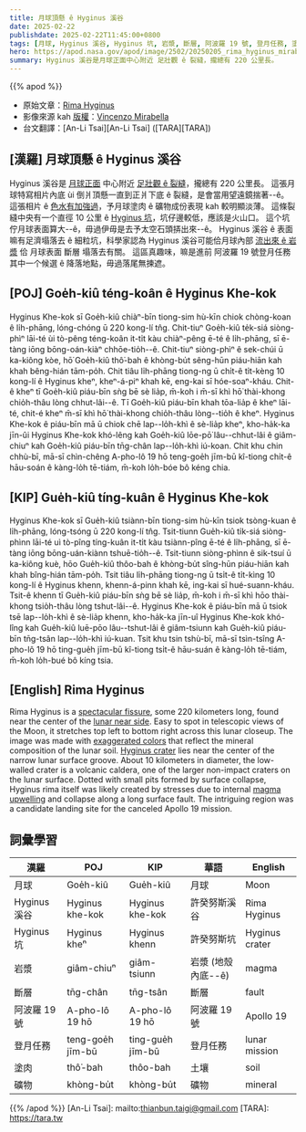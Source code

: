 ```yaml
---
title: 月球頂懸 ê Hyginus 溪谷
date: 2025-02-22
publishdate: 2025-02-22T11:45:00+0800
tags: [月球, Hyginus 溪谷, Hyginus 坑, 岩漿, 斷層, 阿波羅 19 號, 登月任務, 塗肉, 礦物]
hero: https://apod.nasa.gov/apod/image/2502/20250205_rima_hyginus_mirabella_1024px.jpg
summary: Hyginus 溪谷是月球正面中心附近 足壯觀 ê 裂縫，攏總有 220 公里長。
---
```


{{% apod %}}

- 原始文章：[Rima Hyginus](https://apod.nasa.gov/apod/ap250222.html)
- 影像來源 kah [版權][copyright]：[Vincenzo Mirabella](https://telescopius.com/profile/vincenzo-mirabella?order=is_featured)
- 台文翻譯：[An-Li Tsai][An-Li Tsai] ([TARA][TARA])

## [漢羅] 月球頂懸 ê Hyginus 溪谷
Hyginus 溪谷是 [月球正面][lunar near side] 中心附近 [足壯觀 ê 裂縫][spectacular fissure]，攏總有 220 公里長。
這張月球特寫相片內底 ùi 倒爿頂懸一直到正爿下底 ê 裂縫，是會當用望遠鏡揣著--ê。
這張相片 ê [色水有加強過][exaggerated colors]，予月球塗肉 ê 礦物成份表現 kah 較明顯淡薄。
這條裂縫中央有一个直徑 10 公里 ê [Hyginus 坑][Hyginus crater]，坑仔邊較低，應該是火山口。
這个坑佇月球表面算大--ê，毋過伊毋是去予太空石頭挵出來--ê。
Hyginus 溪谷 ê 表面嘛有足濟塌落去 ê 細粒坑，科學家認為 Hyginus 溪谷可能佮月球內部 [流出來 ê 岩漿][magma upwelling] 佮 月球表面 斷層 塌落去有關。
這區真趣味，嘛是進前 阿波羅 19 號登月任務 其中一个候選 ê 降落地點，毋過落尾無揀遮。

## [POJ] Goe̍h-kiû téng-koân ê Hyginus Khe-kok
Hyginus Khe-kok sī Goe̍h-kiû chiàⁿ-bīn tiong-sim hù-kīn chiok chòng-koan ê li̍h-phāng, lóng-chóng ū 220 kong-lí tn̂g.
Chit-tiuⁿ Goe̍h-kiû te̍k-siá siòng-phìⁿ lāi-té ùi tò-pêng téng-koân it-ti̍t kàu chiàⁿ-pêng ē-té ê li̍h-phāng, sī ē-tàng iōng bōng-oán-kiàⁿ chhōe-tio̍h--ê.
Chit-tiuⁿ siòng-phìⁿ ê sek-chúi ū ka-kiông kòe, hō͘ Goe̍h-kiû thô͘-bah ê khòng-bu̍t sêng-hūn piáu-hiān kah khah bêng-hián tām-po̍h.
Chit tiâu li̍h-phāng tiong-ng ū chi̍t-ê ti̍t-kèng 10 kong-lí ê Hyginus kheⁿ, kheⁿ-á-piⁿ khah kē, eng-kai sī hóe-soaⁿ-kháu.
Chit-ê kheⁿ tī Goe̍h-kiû piáu-bīn sǹg bē sè lia̍p, m̄-koh i m̄-sī khì hō͘ thài-khong chio̍h-thâu lòng chhut-lâi--ê.
Tī Goe̍h-kiû piáu-bīn khah tōa-lia̍p ê kheⁿ lāi-té, chit-é kheⁿ m̄-sī khì hō͘ thài-khong chio̍h-thâu lòng--tio̍h ê kheⁿ.
Hyginus Khe-kok ê piáu-bīn mā ū chiok chē lap--lo̍h-khì ê sè-lia̍p kheⁿ, kho-ha̍k-ka jīn-ûi Hyginus Khe-kok khó-lêng kah Goe̍h-kiû lōe-pō͘ lâu--chhut-lâi ê giâm-chiuⁿ kah Goe̍h-kiû piáu-bīn tn̄g-chân lap--lo̍h-khì iú-koan.
Chit khu chin chhù-bī, mā-sī chìn-chêng A-pho-lô 19 hō teng-goe̍h jīm-bū kî-tiong chi̍t-ê hāu-soán ê kàng-lo̍h tē-tiám, m̄-koh lo̍h-bóe bô kéng chia.

## [KIP] Gue̍h-kiû tíng-kuân ê Hyginus Khe-kok
Hyginus Khe-kok sī Gue̍h-kiû tsiànn-bīn tiong-sim hù-kīn tsiok tsòng-kuan ê li̍h-phāng, lóng-tsóng ū 220 kong-lí tn̂g.
Tsit-tiunn Gue̍h-kiû ti̍k-siá siòng-phìnn lāi-té uì tò-pîng tíng-kuân it-ti̍t kàu tsiànn-pîng ē-té ê li̍h-phāng, sī ē-tàng iōng bōng-uán-kiànn tshuē-tio̍h--ê.
Tsit-tiunn siòng-phìnn ê sik-tsuí ū ka-kiông kuè, hōo Gue̍h-kiû thôo-bah ê khòng-bu̍t sîng-hūn piáu-hiān kah khah bîng-hián tām-po̍h.
Tsit tiâu li̍h-phāng tiong-ng ū tsi̍t-ê ti̍t-kìng 10 kong-lí ê Hyginus khenn, khenn-á-pinn khah kē, ing-kai sī hué-suann-kháu.
Tsit-ê khenn tī Gue̍h-kiû piáu-bīn sǹg bē sè lia̍p, m̄-koh i m̄-sī khì hōo thài-khong tsio̍h-thâu lòng tshut-lâi--ê.
Hyginus Khe-kok ê piáu-bīn mā ū tsiok tsē lap--lo̍h-khì ê sè-lia̍p khenn, kho-ha̍k-ka jīn-uî Hyginus Khe-kok khó-lîng kah Gue̍h-kiû luē-pōo lâu--tshut-lâi ê giâm-tsiunn kah Gue̍h-kiû piáu-bīn tn̄g-tsân lap--lo̍h-khì iú-kuan.
Tsit khu tsin tshù-bī, mā-sī tsìn-tsîng A-pho-lô 19 hō ting-gue̍h jīm-bū kî-tiong tsi̍t-ê hāu-suán ê kàng-lo̍h tē-tiám, m̄-koh lo̍h-bué bô kíng tsia.

## [English] Rima Hyginus
Rima Hyginus is a [spectacular fissure][spectacular fissure], some 220 kilometers long, found near the center of the [lunar near side][lunar near side].
Easy to spot in telescopic views of the Moon, it stretches top left to bottom right across this lunar closeup.
The image was made with [exaggerated colors][exaggerated colors] that reflect the mineral composition of the lunar soil.
[Hyginus crater][Hyginus crater] lies near the center of the narrow lunar surface groove.
About 10 kilometers in diameter, the low-walled crater is a volcanic caldera, one of the larger non-impact craters on the lunar surface.
Dotted with small pits formed by surface collapse, Hyginus rima itself was likely created by stresses due to internal [magma upwelling][magma upwelling] and collapse along a long surface fault.
The intriguing region was a candidate landing site for the canceled Apollo 19 mission.

## 詞彙學習
|漢羅|POJ|KIP|華語|English|
|-|-|-|-|-|
| 月球 | Goe̍h-kiû | Gue̍h-kiû | 月球 | Moon |
| Hyginus 溪谷 | Hyginus khe-kok | Hyginus khe-kok | 許癸努斯溪谷 | Rima Hyginus |
| Hyginus 坑 | Hyginus kheⁿ | Hyginus khenn | 許癸努斯坑 | Hyginus crater |
| 岩漿 | giâm-chiuⁿ | giâm-tsiunn | 岩漿 (地殼內底-⁠-ê) | magma |
| 斷層 | tn̄g-chân | tn̄g-tsân | 斷層 | fault |
| 阿波羅 19 號 | A-pho-lô 19 hō | A-pho-lô 19 hō | 阿波羅 19 號 | Apollo 19 |
| 登月任務 | teng-goe̍h jīm-bū | ting-gue̍h jīm-bū | 登月任務 | lunar mission |
| 塗肉 | thô͘-bah | thôo-bah | 土壤 | soil |
| 礦物 | khòng-bu̍t | khòng-bu̍t | 礦物 | mineral |

{{% /apod %}}
[An-Li Tsai]: mailto:thianbun.taigi@gmail.com
[TARA]: https://tara.tw

[copyright]: https://apod.nasa.gov/apod/fap/lib/about_apod.html#srapply
[License3]: https://creativecommons.org/licenses/by-nc-nd/3.0/
[License2]:https://creativecommons.org/licenses/by-nc-nd/2.0/

[spectacular fissure]:https://www.flickr.com/photos/nasa2explore/9349493673
[lunar near side]:https://science.nasa.gov/resource/lunar-near-side-2/
[exaggerated colors]:https://apod.nasa.gov/apod/ap171111.html
[Hyginus crater]:http://lroc.sese.asu.edu/images/542
[magma upwelling]:https://ui.adsabs.harvard.edu/abs/2011Icar..215..584W/abstract

